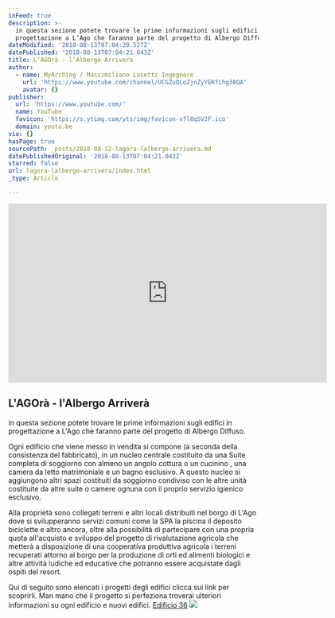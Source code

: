 ```yaml
---
inFeed: true
description: >-
  in questa sezione potete trovare le prime informazioni sugli edifici in
  progettazione a L’Ago che faranno parte del progetto di Albergo Diffuso.
dateModified: '2018-08-13T07:04:20.527Z'
datePublished: '2018-08-13T07:04:21.043Z'
title: L’AGOrà - l’Albergo Arriverà
author:
  - name: MyArching / Massimiliano Lusetti Ingegnere
    url: 'https://www.youtube.com/channel/UCGZuQLoZjnZyYEKfLhg38QA'
    avatar: {}
publisher:
  url: 'https://www.youtube.com/'
  name: YouTube
  favicon: 'https://s.ytimg.com/yts/img/favicon-vfl8qSV2F.ico'
  domain: youtu.be
via: {}
hasPage: true
sourcePath: _posts/2018-08-12-lagora-lalbergo-arrivera.md
datePublishedOriginal: '2018-08-13T07:04:21.043Z'
starred: false
url: lagora-lalbergo-arrivera/index.html
_type: Article

---
```

<iframe src="https://cdn.embedly.com/widgets/media.html?src=https%3A%2F%2Fwww.youtube.com%2Fembed%2FYy0SMNzpilo%3Ffeature%3Doembed&amp;url=http%3A%2F%2Fwww.youtube.com%2Fwatch%3Fv%3DYy0SMNzpilo&amp;image=https%3A%2F%2Fi.ytimg.com%2Fvi%2FYy0SMNzpilo%2Fhqdefault.jpg&amp;key=a715cf41cc93453ca338d350cd26f87b&amp;type=text%2Fhtml&amp;schema=youtube" width="640" height="360" scrolling="no" frameborder="0" allowfullscreen="true" style=""></iframe>

## L'AGOrà - l'Albergo Arriverà

in questa sezione potete trovare le prime informazioni sugli edifici in progettazione a L'Ago che faranno parte del progetto di Albergo Diffuso.

Ogni edificio che viene messo in vendita si compone (a seconda della consistenza del fabbricato), in un nucleo centrale costituito da una Suite completa di soggiorno con almeno un angolo cottura o un cucinino , una camera da letto matrimoniale e un bagno esclusivo. A questo nucleo si aggiungono altri spazi costituiti da soggiorno condiviso con le altre unità costituite da altre suite o camere ognuna con il proprio servizio igienico esclusivo.

Alla proprietà sono collegati terreni e altri locali distribuiti nel borgo di L'Ago dove si svilupperanno servizi comuni come la SPA la piscina il deposito biciclette e altro ancora, oltre alla possibilità di partecipare con una propria quota all'acquisto e sviluppo del progetto di rivalutazione agricola che metterà a disposizione di una cooperativa produttiva agricola i terreni recuperati attorno al borgo per la produzione di orti ed alimenti biologici e altre attività ludiche ed educative che potranno essere acquistate dagli ospiti del resort.

Qui di seguito sono elencati i progetti degli edifici clicca sui link per scoprirli. Man mano che il progetto si perfeziona troverai ulteriori informazioni su ogni edificio e nuovi edifici.
[Edificio 36][0]
![](https://the-grid-user-content.s3-us-west-2.amazonaws.com/94965086-086b-4794-b6c7-72d2266b94c4.png)

[0]: http://ita.myarching.link/lagora-edificio-36